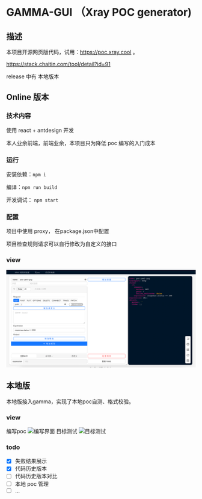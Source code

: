 # GAMMA-GUI （Xray POC generator)

## 描述
本项目开源网页版代码，试用：https://poc.xray.cool 。

https://stack.chaitin.com/tool/detail?id=91

release 中有 本地版本

## Online 版本

### 技术内容

使用 react + antdesign 开发

本人业余前端，前端业余，本项目只为降低 poc 编写的入门成本

### 运行

安装依赖：`npm i`

编译：`npm run build`

开发调试： `npm start`

### 配置

项目中使用 proxy， 在package.json中配置

项目检查规则请求可以自行修改为自定义的接口

### view
![img.png](img.png)

## 本地版
本地版接入gamma，实现了本地poc自测、格式校验。
### view
编写poc
![编写界面](https://user-images.githubusercontent.com/30494892/222369659-cd88aae2-6c96-4d77-bc5d-9e735021c5ef.png)
目标测试
![目标测试](https://user-images.githubusercontent.com/30494892/222369793-0e439fbf-a281-4cf8-b29d-69a529e8ca43.png)

### todo
- [x] 失败结果展示
- [x] 代码历史版本
- [ ] 代码历史版本对比
- [ ] 本地 poc 管理
- [ ] ...

